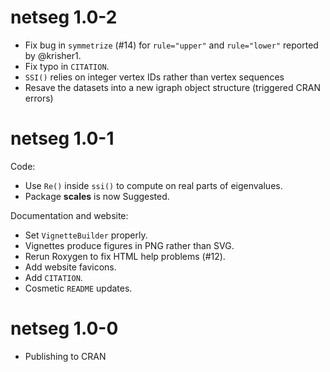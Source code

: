 # netseg 1.0-2

- Fix bug in `symmetrize` (#14) for `rule="upper"` and `rule="lower"` reported by @krisher1.
- Fix typo in `CITATION`.
- `SSI()` relies on integer vertex IDs rather than vertex sequences
- Resave the datasets into a new igraph object structure (triggered CRAN errors)


# netseg 1.0-1

Code:

- Use `Re()` inside `ssi()` to compute on real parts of eigenvalues.
- Package **scales** is now Suggested.

Documentation and website:

- Set `VignetteBuilder` properly.
- Vignettes produce figures in PNG rather than SVG.
- Rerun Roxygen to fix HTML help problems (#12).
- Add website favicons.
- Add `CITATION`.
- Cosmetic `README` updates.


# netseg 1.0-0

- Publishing to CRAN

